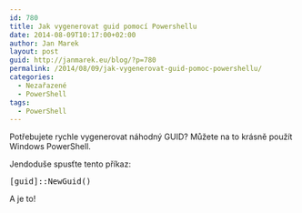 ```yaml
---
id: 780
title: Jak vygenerovat guid pomocí Powershellu
date: 2014-08-09T10:17:00+02:00
author: Jan Marek
layout: post
guid: http://janmarek.eu/blog/?p=780
permalink: /2014/08/09/jak-vygenerovat-guid-pomoc-powershellu/
categories:
  - Nezařazené
  - PowerShell
tags:
  - PowerShell
---
```

Potřebujete rychle vygenerovat náhodný GUID? Můžete na to krásně použít Windows PowerShell.

Jendoduše spusťte tento příkaz:

<pre class="lang:default decode:true ">[guid]::NewGuid()</pre>

A je to!

&nbsp;

